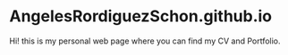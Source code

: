 # AngelesRordiguezSchon.github.io

Hi! this is my personal web page where you can find my CV and Portfolio. 
